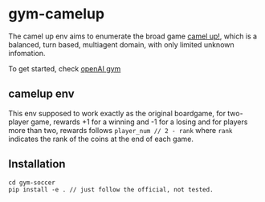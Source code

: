 # gym-camelup

The camel up env aims to enumerate the broad game [camel up!](https://boardgamegeek.com/boardgame/153938/camel), which is a balanced, turn based, multiagent domain, with only limited unknown infomation.

To get started, check [openAI gym](https://github.com/openai/gy)

## camelup env

This env supposed to work exactly as the original boardgame, for two-player game, rewards +1 for a winning and -1 for a losing and for players more than two, rewards follows ```player_num // 2 - rank``` where ```rank``` indicates the rank of the coins at the end of each game.

## Installation

```
cd gym-soccer
pip install -e . // just follow the official, not tested.
```